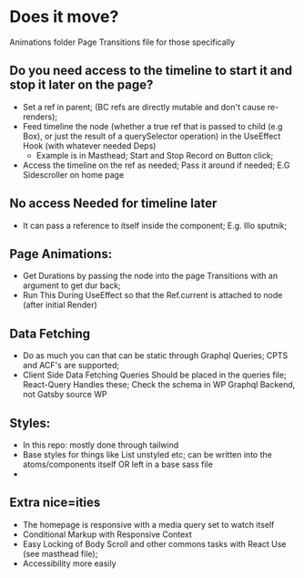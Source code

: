 # Does it move?

Animations folder
Page Transitions file for those specifically

## Do you need access to the timeline to start it and stop it later on the page?

- Set a ref in parent; (BC refs are directly mutable and don't cause re-renders);
- Feed timeline the node (whether a true ref that is passed to child (e.g Box), or just the result of a querySelector operation) in the UseEffect Hook (with whatever needed Deps)
  - Example is in Masthead; Start and Stop Record on Button click;
- Access the timeline on the ref as needed; Pass it around if needed; E.G Sidescroller on home page

## No access Needed for timeline later

- It can pass a reference to itself inside the component; E.g. Illo sputnik;

## Page Animations:

- Get Durations by passing the node into the page Transitions with an argument to get dur back;
- Run This During UseEffect so that the Ref.current is attached to node (after initial Render)

## Data Fetching

- Do as much you can that can be static through Graphql Queries; CPTS and ACF's are supported;
- Client Side Data Fetching Queries Should be placed in the queries file; React-Query Handles these; Check the schema in WP Graphql Backend, not Gatsby source WP

## Styles:

- In this repo: mostly done through tailwind
- Base styles for things like List unstyled etc; can be written into the atoms/components itself OR left in a base sass file
-

## Extra nice=ities

- The homepage is responsive with a media query set to watch itself
- Conditional Markup with Responsive Context
- Easy Locking of Body Scroll and other commons tasks with React Use (see masthead file);
- Accessibility more easily
